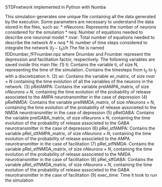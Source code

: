 STDFnetwork implemented in Python with Numba

This simulation generates one unique file containing all the data generated by the execution. Some parameters are necessary to understand the data stored in the files, such as:
    * nNeurons: Represents the number of neurons considered for the simulation
    * neq: Number of equations needed to describe one neuronal model
    * nvar: Total number of equations needed to describe the network $N\times neq$
    * N: number of time steps considered to integrate the network $(t_f-t_0)/h$
The file is named fDDnumber_fFFnumber.npz where Dnumber and Fnumber represent the depression and facilitation factor, respectively. The following variables are saved inside this main file:
    (1) ti: Contains the variable ti, of size N, representing the time of the simulation. Contains the timesteps from $t_0$ to $t_f$ with a discretization $h$.
    (2) wi: Contains the variable wi_matrix, of size $nvar\times N$ containing the time evolution of all the variables of the neurons in the network.
    (3) pRelAMPA: Contains the variable prelAMPA_matrix, of size $nNeurons\times N$, containing the time evolution of the probability of release associeted to the AMPA neurotransmitter in the case of depression
    (4) pRelNMDA: Contains the variable prelNMDA_matrix, of size $nNeurons\times N$, containing the time evolution of the probability of release associeted to the NMDA neurotransmitter in the case of depression
    (5) pRelGABA: Contains the variable prelGABA_matrix, of size $nNeurons\times N$, containing the time evolution of the probability of release associeted to the GABA neurotransmitter in the case of depression
    (6) pRel_stfAMPA: Contains the variable pRel_stfAMPA_matrix, of size $nNeurons\times N$, containing the time evolution of the probability of release associeted to the AMPA neurotransmitter in the case of facilitation
    (7) pRel_stfNMDA: Contains the variable pRel_stfNMDA_matrix, of size $nNeurons\times N$, containing the time evolution of the probability of release associeted to the NMDA neurotransmitter in the case of facilitation
    (8) pRel_stfGABA: Contains the variable pRel_stfNMDA_matrix, of size $nNeurons\times N$, containing the time evolution of the probability of release associeted to the GABA neurotransmitter in the case of facilitation
    (9) exec_time: Time it took to run the simulation
